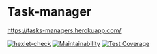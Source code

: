 # Task-manager
https://tasks-managers.herokuapp.com/

[![hexlet-check](https://github.com/cryptobfund/php-project-lvl4/workflows/hexlet-check/badge.svg)](https://github.com/cryptobfund/php-project-lvl4/actions)
[![Maintainability](https://api.codeclimate.com/v1/badges/cd9b56fc837395a82ad0/maintainability)](https://codeclimate.com/github/cryptobfund/php-project-lvl4/maintainability)
[![Test Coverage](https://api.codeclimate.com/v1/badges/cd9b56fc837395a82ad0/test_coverage)](https://codeclimate.com/github/cryptobfund/php-project-lvl4/test_coverage)


